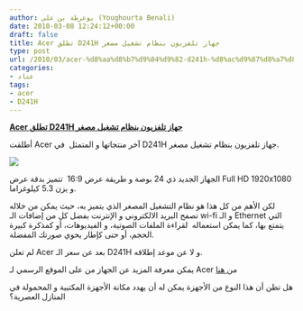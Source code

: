 ```yaml
---
author: يوغرطة بن علي (Youghourta Benali)
date: 2010-03-08 12:24:12+00:00
draft: false
title: Acer تطلق D241H جهاز تلفزيون بنظام تشغيل مصغر
type: post
url: /2010/03/acer-%d8%aa%d8%b7%d9%84%d9%82-d241h-%d8%ac%d9%87%d8%a7%d8%b2-%d8%aa%d9%84%d9%81%d8%b2%d9%8a%d9%88%d9%86-%d8%a8%d9%86%d8%b8%d8%a7%d9%85-%d8%aa%d8%b4%d8%ba%d9%8a%d9%84-%d9%85%d8%b5%d8%ba%d8%b1/
categories:
- عتاد
tags:
- acer
- D241H
---
```


[**Acer تطلق D241H جهاز تلفزيون بنظام تشغيل مصغر**](http://www.it-scoop.com/2010/03/acer-%d8%aa%d8%b7%d9%84%d9%82-d241h-%d8%ac%d9%87%d8%a7%d8%b2-%d8%aa%d9%84%d9%81%d8%b2%d9%8a%d9%88%d9%86-%d8%a8%d9%86%d8%b8%d8%a7%d9%85-%d8%aa%d8%b4%d8%ba%d9%8a%d9%84-%d9%85%d8%b5%d8%ba%d8%b1/)


أطلقت Acer آخر منتجاتها و المتمثل  في D241H جهاز تلفزيون بنظام تشغيل مصغر.

[![](http://wd.ch-img.com/1148101-acer-d241h-lcd-01.jpg)
](http://www.it-scoop.com/2010/03/acer-%d8%aa%d8%b7%d9%84%d9%82-d241h-%d8%ac%d9%87%d8%a7%d8%b2-%d8%aa%d9%84%d9%81%d8%b2%d9%8a%d9%88%d9%86-%d8%a8%d9%86%d8%b8%d8%a7%d9%85-%d8%aa%d8%b4%d8%ba%d9%8a%d9%84-%d9%85%d8%b5%d8%ba%d8%b1/)

الجهاز الجديد ذي 24 بوصة و طريقة عرض 16:9  تتميز بدقة عرض Full HD 1920x1080 و يزن 5.3 كيلوغراما.

لكن الأهم من كل هذا هو نظام التشغيل المصغر الذي يتميز به، حيث يمكن من خلاله تصفح البريد الالكتروني و الإنترنت بفضل كل من إضافات الـ wi-fi و الـ Ethernet التي يتمتع بها، كما يمكن استعماله  لقراءة الملفات الصوتية، و الفيديوهات، أو كمذكرة كبيرة الحجم، أو حتى كإطار يحوي صورتك المفضلة.

لم تعلن Acer بعد عن سعر الـ D241H و لا عن موعد إطلاقه.

يمكن معرفة المزيد عن الجهاز من على الموقع الرسمي لـ Acer من[ هنا](http://us.acer.com/acer/product.do;jsessionid=3ADF66DF9718BE6E81D001D0E5E22E4C.public_a_us004?LanguageISOCtxParam=en&rcond5e.c2att92=169&inu49e.current.c2att92=169&link=ln314e&CountryISOCtxParam=US&kcond47e.c2att92=169&rcond159e.att21k=1&kcond48e.c2att101=)

هل تظن أن هذا النوع من الأجهزة يمكن له أن يهدد مكانة الأجهزة المكتبية و المحمولة في المنازل العصرية؟
